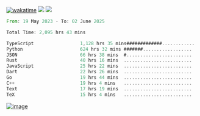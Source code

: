 [![wakatime](https://wakatime.com/badge/user/00eead22-fb14-4dd0-ab8a-3625cafbd50d.svg)](https://wakatime.com/@00eead22-fb14-4dd0-ab8a-3625cafbd50d)
![](https://komarev.com/ghpvc/?username=flatypus)
![](https://pixel.flatypus.me/flatypus?type=tracker)
<!--START_SECTION:waka-->

```rust
From: 19 May 2023 - To: 02 June 2025

Total Time: 2,095 hrs 43 mins

TypeScript                 1,128 hrs 35 mins#############............   53.55 %
Python                     624 hrs 32 mins #######..................   29.63 %
JSON                       66 hrs 38 mins  #........................   03.16 %
Rust                       40 hrs 16 mins  .........................   01.91 %
JavaScript                 25 hrs 22 mins  .........................   01.20 %
Dart                       22 hrs 26 mins  .........................   01.06 %
Go                         19 hrs 44 mins  .........................   00.94 %
C++                        19 hrs 4 mins   .........................   00.91 %
Text                       17 hrs 19 mins  .........................   00.82 %
TeX                        15 hrs 4 mins   .........................   00.72 %
```

<!--END_SECTION:waka-->
[<img alt="image" src="https://github.com/flatypus/flatypus/assets/68029599/0a302dc1-501c-43a0-ae8d-37ec4817f3bd">](https://flatypus.me)

